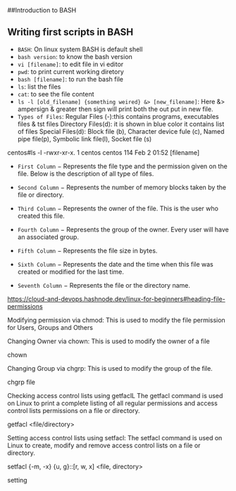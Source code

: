 ##Introduction to BASH

## Writing first scripts in BASH
- `BASH`: On linux system BASH is default shell
- `bash version`: to know the bash version
- `vi [filename]`: to edit file in vi editor
- `pwd`: to print current working diretory
- `bash [filename]`: to run the bash file
- `ls`: list the files
- `cat`: to see the file content
- `ls -l [old_filename] {something weired} &> [new_filename]`: Here &> ampersign & greater then sign will print both the out put in new file.
- `Types of Files`: 
Regular Files (-):this contains programs, executables files & tst files
Directory Files(d): it is shown in blue color it contains list of files
Special Files(d): Block file (b), Character device fule (c), Named pipe file(p), Symbolic link file(l), Socket file (s)

centos#ls -l
-rwxr-xr-x. 1 centos centos 114 Feb 2 01:52 [filename]

- `First Column` − Represents the file type and the permission given on the file. Below is the description of all type of files.

- `Second Column` − Represents the number of memory blocks taken by the file or directory.

- `Third Column` − Represents the owner of the file. This is the user who created this file.

- `Fourth Column` − Represents the group of the owner. Every user will have an associated group.

- `Fifth Column` − Represents the file size in bytes.

- `Sixth Column` − Represents the date and the time when this file was created or modified for the last time.

- `Seventh Column` − Represents the file or the directory name.

https://cloud-and-devops.hashnode.dev/linux-for-beginners#heading-file-permissions

Modifying permission via chmod:
This is used to modify the file permission for Users, Groups and Others

Changing Owner via chown:
This is used to modify the owner of a file

chown <owner name> <file>

Changing Group via chgrp:
This is used to modify the group of the file.

chgrp <group name> file

Checking access control lists using getfaclL
The getfacl command is used on Linux to print a complete listing of all regular permissions and access control lists permissions on a file or directory.

getfacl <file/directory>

Setting access control lists using setfacl:
The setfacl command is used on Linux to create, modify and remove access control lists on a file or directory.

setfacl {-m, -x} {u, g}:<name>:[r, w, x] <file, directory>

setting

